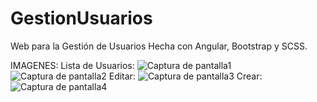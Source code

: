 # GestionUsuarios
Web para la Gestión de Usuarios
Hecha con Angular, Bootstrap y SCSS.

IMAGENES:
Lista de Usuarios:
![Captura de pantalla1](https://github.com/user-attachments/assets/51399380-98b6-4188-a220-1d78e3e39b05)
![Captura de pantalla2](https://github.com/user-attachments/assets/88b581b6-e3fa-45c0-bcd1-71808765a5b2)
Editar:
![Captura de pantalla3](https://github.com/user-attachments/assets/833d4b78-81c3-49dc-ae94-b65e6e0a4b53)
Crear:
![Captura de pantalla4](https://github.com/user-attachments/assets/2cfd9bdd-15c3-4001-81e7-6bb018c1f007)

